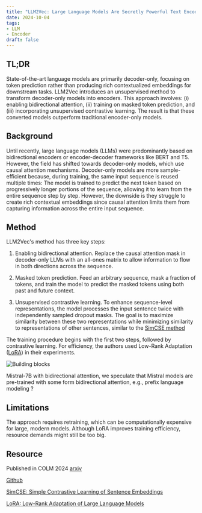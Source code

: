 ```yaml
---
title: "LLM2Vec: Large Language Models Are Secretly Powerful Text Encoders" 
date: 2024-10-04
tags: 
- LLM
- Encoder
draft: false 
---
```


## TL;DR
State-of-the-art language models are primarily decoder-only, focusing on token prediction rather than producing rich contextualized embeddings for downstream tasks. LLM2Vec introduces an unsupervised method to transform decoder-only models into encoders. This approach involves: (i) enabling bidirectional attention, (ii) training on masked token prediction, and (iii) incorporating unsupervised contrastive learning. The result is that these converted models outperform traditional encoder-only models.

## Background
Until recently, large language models (LLMs) were predominantly based on bidirectional encoders or encoder-decoder frameworks like BERT and T5. However, the field has shifted towards decoder-only models, which use causal attention mechanisms. 
Decoder-only models are more sample-efficient because, during training, the same input sequence is reused multiple times: The model is trained to predict the next token based on progressively longer portions of the sequence, allowing it to learn from the entire sequence step by step.
However, the downside is they struggle to create rich contextual embeddings since causal attention limits them from capturing information across the entire input sequence.

## Method
LLM2Vec's method has three key steps:

1. Enabling bidirectional attention. Replace the causal attention mask in decoder-only LLMs with an all-ones matrix to allow information to flow in both directions across the sequence.

2. Masked token prediction. Feed an arbitrary sequence, mask a fraction of tokens, and train the model to predict the masked tokens using both past and future context.

3. Unsupervised contrastive learning. To enhance sequence-level representations, the model processes the input sentence twice with independently sampled dropout masks. The goal is to maximize similarity between these two representations while minimizing similarity to representations of other sentences, similar to the [SimCSE method](https://arxiv.org/abs/2104.08821)

The training procedure begins with the first two steps, followed by contrastive learning. For efficiency, the authors used Low-Rank Adaptation ([LoRA](https://arxiv.org/abs/2106.09685)) in their experiments.

![Building blocks](20241018_llm2vec/llm2vec_three_building_blocks.png)


Mistral-7B with bidirectional
attention, we speculate that Mistral models are pre-trained with some form bidirectional
attention, e.g., prefix language modeling ?

## Limitations
The approach requires retraining, which can be computationally expensive for large, modern models. Although LoRA improves training efficiency, resource demands might still be too big.


## Resource
Published in COLM 2024
[arxiv](https://arxiv.org/pdf/2404.05961)

[Github](https://github.com/McGill-NLP/llm2vec)

[SimCSE: Simple Contrastive Learning of Sentence Embeddings](https://arxiv.org/abs/2104.08821)

[LoRA: Low-Rank Adaptation of Large Language Models](https://arxiv.org/abs/2106.09685) 